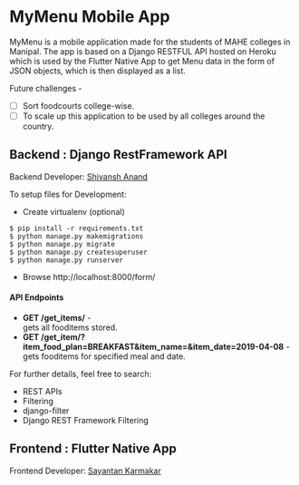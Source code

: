 # MyMenu Mobile App

MyMenu is a mobile application made for the students of MAHE colleges in Manipal. The app is based on a Django RESTFUL API hosted on Heroku which is used by the Flutter Native App to get Menu data in the form of JSON objects, which is then displayed as a list.

Future challenges - 
- [ ] Sort foodcourts college-wise.
- [ ] To scale up this application to be used by all colleges around the country.

## Backend : Django RestFramework API

Backend Developer: [Shivansh Anand](https://github/code-xD/)

To setup files for Development: </br>
- Create virtualenv (optional)
```
$ pip install -r requirements.txt
$ python manage.py makemigrations
$ python manage.py migrate
$ python manage.py createsuperuser
$ python manage.py runserver
```
- Browse http://localhost:8000/form/ </br>

#### API Endpoints
- **GET /get_items/** - </br> gets all fooditems stored.
- **GET /get_item/?item_food_plan=BREAKFAST&item_name=&item_date=2019-04-08** - </br> gets fooditems for specified meal and date.

For further details, feel free to search:
- REST APIs
- Filtering
- django-filter
- Django REST Framework Filtering

## Frontend : Flutter Native App

Frontend Developer: [Sayantan Karmakar](https://github.com/sayantank/)


